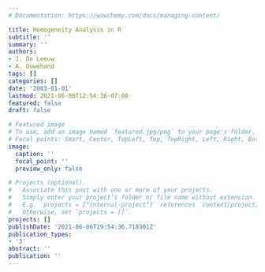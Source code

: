```yaml
---
# Documentation: https://wowchemy.com/docs/managing-content/

title: Homogeneity Analysis in R
subtitle: ''
summary: ''
authors:
- J. De Leeuw
- A. Ouwehand
tags: []
categories: []
date: '2003-01-01'
lastmod: 2021-06-06T12:54:36-07:00
featured: false
draft: false

# Featured image
# To use, add an image named `featured.jpg/png` to your page's folder.
# Focal points: Smart, Center, TopLeft, Top, TopRight, Left, Right, BottomLeft, Bottom, BottomRight.
image:
  caption: ''
  focal_point: ''
  preview_only: false

# Projects (optional).
#   Associate this post with one or more of your projects.
#   Simply enter your project's folder or file name without extension.
#   E.g. `projects = ["internal-project"]` references `content/project/deep-learning/index.md`.
#   Otherwise, set `projects = []`.
projects: []
publishDate: '2021-06-06T19:54:36.718301Z'
publication_types:
- '3'
abstract: ''
publication: ''
---
```

